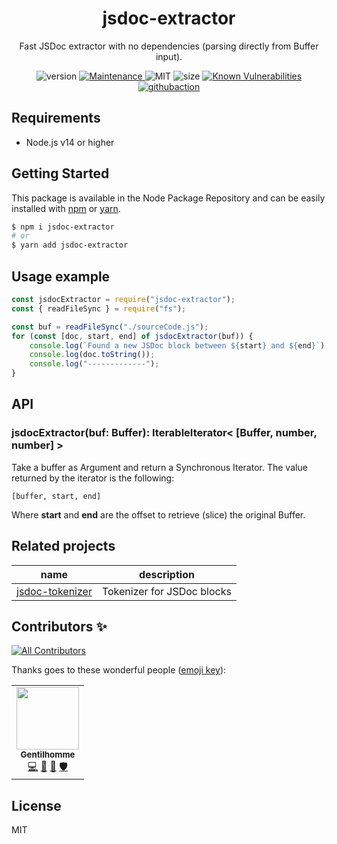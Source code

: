 <p align="center"><h1 align="center">
  jsdoc-extractor
</h1>

<p align="center">
  Fast JSDoc extractor with no dependencies (parsing directly from Buffer input).
</p>

<p align="center">
<img src="https://img.shields.io/badge/dynamic/json.svg?url=https://raw.githubusercontent.com/fraxken/jsdoc-extractor/master/package.json&amp;query=$.version&amp;label=Version" alt="version">
<a href="https://github.com/fraxken/jsdoc-extractor/commit-activity">
  <img src="https://img.shields.io/badge/Maintained%3F-yes-green.svg" alt="Maintenance">
</a>
<img src="https://img.shields.io/github/license/mashape/apistatus.svg" alt="MIT">
<img src="https://img.shields.io/bundlephobia/min/jsdoc-extractor.svg" alt="size">
<a href="https://snyk.io/test/github/fraxken/jsdoc-extractor?targetFile=package.json">
  <img src="https://snyk.io/test/github/fraxken/jsdoc-extractor/badge.svg?targetFile=package.json" alt="Known Vulnerabilities">
</a>
<a href="https://github.com/fraxken/jsdoc-extractor">
  <img src="https://img.shields.io/github/workflow/status/fraxken/jsdoc-extractor/Node.js%20CI" alt="githubaction">
</a>
</p>


## Requirements
- Node.js v14 or higher

## Getting Started

This package is available in the Node Package Repository and can be easily installed with [npm](https://docs.npmjs.com/getting-started/what-is-npm) or [yarn](https://yarnpkg.com).

```bash
$ npm i jsdoc-extractor
# or
$ yarn add jsdoc-extractor
```

## Usage example
```js
const jsdocExtractor = require("jsdoc-extractor");
const { readFileSync } = require("fs");

const buf = readFileSync("./sourceCode.js");
for (const [doc, start, end] of jsdocExtractor(buf)) {
    console.log(`Found a new JSDoc block between ${start} and ${end}`);
    console.log(doc.toString());
    console.log("-------------");
}
```

## API

### jsdocExtractor(buf: Buffer): IterableIterator< [Buffer, number, number] >
Take a buffer as Argument and return a Synchronous Iterator. The value returned by the iterator is the following:
```
[buffer, start, end]
```

Where **start** and **end** are the offset to retrieve (slice) the original Buffer.

## Related projects

| name | description |
| --- | --- |
| [jsdoc-tokenizer](https://github.com/fraxken/jsdoc-tokenizer) | Tokenizer for JSDoc blocks |

## Contributors ✨

<!-- ALL-CONTRIBUTORS-BADGE:START - Do not remove or modify this section -->
[![All Contributors](https://img.shields.io/badge/all_contributors-1-orange.svg?style=flat-square)](#contributors-)
<!-- ALL-CONTRIBUTORS-BADGE:END -->

Thanks goes to these wonderful people ([emoji key](https://allcontributors.org/docs/en/emoji-key)):

<!-- ALL-CONTRIBUTORS-LIST:START - Do not remove or modify this section -->
<!-- prettier-ignore-start -->
<!-- markdownlint-disable -->
<table>
  <tr>
    <td align="center"><a href="https://www.linkedin.com/in/thomas-gentilhomme/"><img src="https://avatars.githubusercontent.com/u/4438263?v=4?s=100" width="100px;" alt=""/><br /><sub><b>Gentilhomme</b></sub></a><br /><a href="https://github.com/fraxken/jsdoc-extractor/commits?author=fraxken" title="Code">💻</a> <a href="https://github.com/fraxken/jsdoc-extractor/commits?author=fraxken" title="Documentation">📖</a> <a href="https://github.com/fraxken/jsdoc-extractor/issues?q=author%3Afraxken" title="Bug reports">🐛</a> <a href="#security-fraxken" title="Security">🛡️</a></td>
  </tr>
</table>

<!-- markdownlint-restore -->
<!-- prettier-ignore-end -->

<!-- ALL-CONTRIBUTORS-LIST:END -->

## License
MIT
